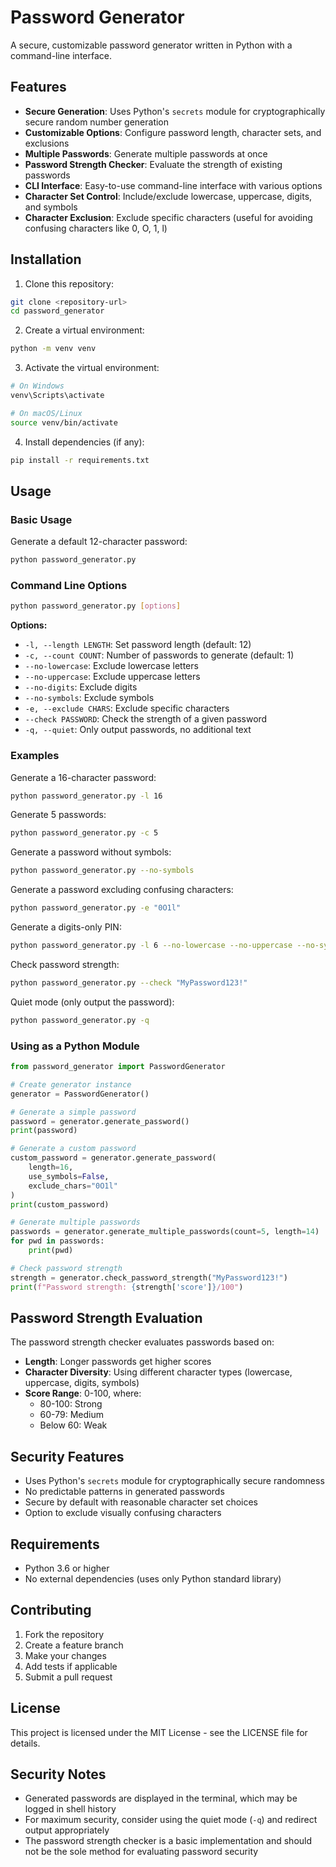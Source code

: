 # Password Generator

A secure, customizable password generator written in Python with a command-line interface.

## Features

- **Secure Generation**: Uses Python's `secrets` module for cryptographically secure random number generation
- **Customizable Options**: Configure password length, character sets, and exclusions
- **Multiple Passwords**: Generate multiple passwords at once
- **Password Strength Checker**: Evaluate the strength of existing passwords
- **CLI Interface**: Easy-to-use command-line interface with various options
- **Character Set Control**: Include/exclude lowercase, uppercase, digits, and symbols
- **Character Exclusion**: Exclude specific characters (useful for avoiding confusing characters like 0, O, 1, l)

## Installation

1. Clone this repository:
```bash
git clone <repository-url>
cd password_generator
```

2. Create a virtual environment:
```bash
python -m venv venv
```

3. Activate the virtual environment:
```bash
# On Windows
venv\Scripts\activate

# On macOS/Linux
source venv/bin/activate
```

4. Install dependencies (if any):
```bash
pip install -r requirements.txt
```

## Usage

### Basic Usage

Generate a default 12-character password:
```bash
python password_generator.py
```

### Command Line Options

```bash
python password_generator.py [options]
```

**Options:**
- `-l, --length LENGTH`: Set password length (default: 12)
- `-c, --count COUNT`: Number of passwords to generate (default: 1)
- `--no-lowercase`: Exclude lowercase letters
- `--no-uppercase`: Exclude uppercase letters
- `--no-digits`: Exclude digits
- `--no-symbols`: Exclude symbols
- `-e, --exclude CHARS`: Exclude specific characters
- `--check PASSWORD`: Check the strength of a given password
- `-q, --quiet`: Only output passwords, no additional text

### Examples

Generate a 16-character password:
```bash
python password_generator.py -l 16
```

Generate 5 passwords:
```bash
python password_generator.py -c 5
```

Generate a password without symbols:
```bash
python password_generator.py --no-symbols
```

Generate a password excluding confusing characters:
```bash
python password_generator.py -e "0O1l"
```

Generate a digits-only PIN:
```bash
python password_generator.py -l 6 --no-lowercase --no-uppercase --no-symbols
```

Check password strength:
```bash
python password_generator.py --check "MyPassword123!"
```

Quiet mode (only output the password):
```bash
python password_generator.py -q
```

### Using as a Python Module

```python
from password_generator import PasswordGenerator

# Create generator instance
generator = PasswordGenerator()

# Generate a simple password
password = generator.generate_password()
print(password)

# Generate a custom password
custom_password = generator.generate_password(
    length=16,
    use_symbols=False,
    exclude_chars="0O1l"
)
print(custom_password)

# Generate multiple passwords
passwords = generator.generate_multiple_passwords(count=5, length=14)
for pwd in passwords:
    print(pwd)

# Check password strength
strength = generator.check_password_strength("MyPassword123!")
print(f"Password strength: {strength['score']}/100")
```

## Password Strength Evaluation

The password strength checker evaluates passwords based on:

- **Length**: Longer passwords get higher scores
- **Character Diversity**: Using different character types (lowercase, uppercase, digits, symbols)
- **Score Range**: 0-100, where:
  - 80-100: Strong
  - 60-79: Medium
  - Below 60: Weak

## Security Features

- Uses Python's `secrets` module for cryptographically secure randomness
- No predictable patterns in generated passwords
- Secure by default with reasonable character set choices
- Option to exclude visually confusing characters

## Requirements

- Python 3.6 or higher
- No external dependencies (uses only Python standard library)

## Contributing

1. Fork the repository
2. Create a feature branch
3. Make your changes
4. Add tests if applicable
5. Submit a pull request

## License

This project is licensed under the MIT License - see the LICENSE file for details.

## Security Notes

- Generated passwords are displayed in the terminal, which may be logged in shell history
- For maximum security, consider using the quiet mode (`-q`) and redirect output appropriately
- The password strength checker is a basic implementation and should not be the sole method for evaluating password security